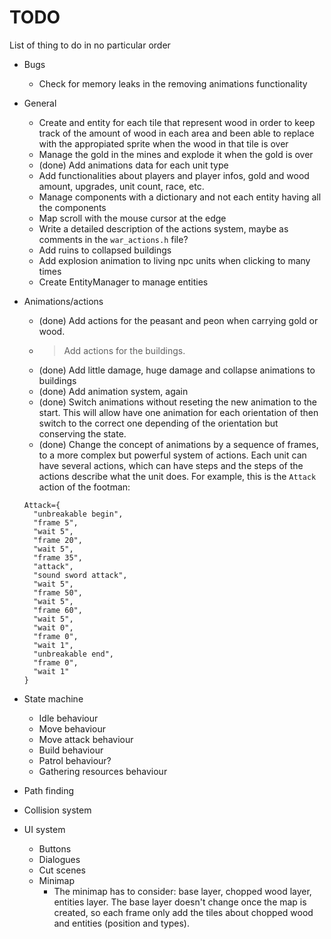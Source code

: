 # TODO

List of thing to do in no particular order

* Bugs
  * Check for memory leaks in the removing animations functionality

* General
  * Create and entity for each tile that represent wood in order to keep track of the amount of wood in each area and been able to replace with the appropiated sprite when the wood in that tile is over
  * Manage the gold in the mines and explode it when the gold is over
  * (done) Add animations data for each unit type
  * Add functionalities about players and player infos, gold and wood amount, upgrades, unit count, race, etc.
  * Manage components with a dictionary and not each entity having all the components
  * Map scroll with the mouse cursor at the edge
  * Write a detailed description of the actions system, maybe as comments in the `war_actions.h` file?
  * Add ruins to collapsed buildings
  * Add explosion animation to living npc units when clicking to many times
  * Create EntityManager to manage entities

* Animations/actions
  * (done) Add actions for the peasant and peon when carrying gold or wood.
  * > Add actions for the buildings.
  * (done) Add little damage, huge damage and collapse animations to buildings
  * (done) Add animation system, again
  * (done) Switch animations without reseting the new animation to the start. This will allow have one animation for each orientation of then switch to the correct one depending of the orientation but conserving the state.
  * (done) Change the concept of animations by a sequence of frames, to a more complex but powerful system of actions. Each unit can have several actions, which can have steps and the steps of the actions describe what the unit does. For example, this is the `Attack` action of the footman:
  ```
  Attack={
    "unbreakable begin",
    "frame 5",
    "wait 5",
    "frame 20",
    "wait 5",
    "frame 35",
    "attack",
    "sound sword attack",
    "wait 5",
    "frame 50",
    "wait 5",
    "frame 60",
    "wait 5",
    "wait 0",
    "frame 0",
    "wait 1",
    "unbreakable end",
    "frame 0",
    "wait 1" 
  }
  ```
  
* State machine
  * Idle behaviour
  * Move behaviour
  * Move attack behaviour
  * Build behaviour
  * Patrol behaviour?
  * Gathering resources behaviour

* Path finding

* Collision system

* UI system
  * Buttons
  * Dialogues
  * Cut scenes
  * Minimap
    * The minimap has to consider: base layer, chopped wood layer, entities layer. The base layer doesn't change once the map is created, so each frame only add the tiles about chopped wood and entities (position and types).